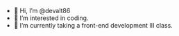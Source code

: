 - 👋 Hi, I’m @devalt86
- 👀 I’m interested in coding.
- 🌱 I’m currently taking a front-end development III class. 

<!---
devalt86/devalt86 is a ✨ special ✨ repository because its `README.md` (this file) appears on your GitHub profile.
You can click the Preview link to take a look at your changes.
--->
